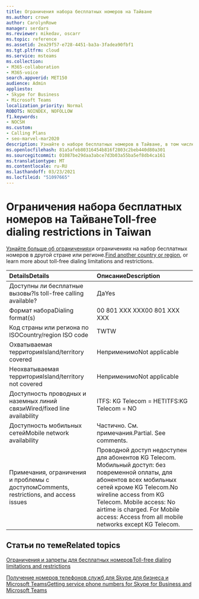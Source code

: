 ```yaml
---
title: Ограничения набора бесплатных номеров на Тайване
ms.author: crowe
author: CarolynRowe
manager: serdars
ms.reviewer: mikedav, oscarr
ms.topic: reference
ms.assetid: 2ea29f57-e728-4451-ba3a-3fadea90fbf1
ms.tgt.pltfrm: cloud
ms.service: msteams
ms.collection:
- M365-collaboration
- M365-voice
search.appverid: MET150
audience: Admin
appliesto:
- Skype for Business
- Microsoft Teams
localization_priority: Normal
ROBOTS: NOINDEX, NOFOLLOW
f1.keywords:
- NOCSH
ms.custom:
- Calling Plans
- seo-marvel-mar2020
description: Узнайте о наборе бесплатных номеров в Тайване, в том числе о доступности, доступности с использованием проводных и фиксированных телефонных подключений и мобильных сетевых номерах, а также об ограничениях.
ms.openlocfilehash: 81a5afeb80316454b816f2803c2beb440d80a301
ms.sourcegitcommit: 01087be29daa3abce7d3b03a55ba5ef8db4ca161
ms.translationtype: MT
ms.contentlocale: ru-RU
ms.lasthandoff: 03/23/2021
ms.locfileid: "51097665"
---
```

# <a name="toll-free-dialing-restrictions-in-taiwan"></a><span data-ttu-id="1854f-103">Ограничения набора бесплатных номеров на Тайване</span><span class="sxs-lookup"><span data-stu-id="1854f-103">Toll-free dialing restrictions in Taiwan</span></span>

<span data-ttu-id="1854f-104">[Узнайте больше об ограничениях](../toll-free-dialing-limitations-and-restrictions.md)и ограничениях на набор бесплатных номеров в другой стране или регионе.</span><span class="sxs-lookup"><span data-stu-id="1854f-104">[Find another country or region](../toll-free-dialing-limitations-and-restrictions.md), or learn more about toll-free dialing limitations and restrictions.</span></span>


|<span data-ttu-id="1854f-105">**Details**</span><span class="sxs-lookup"><span data-stu-id="1854f-105">**Details**</span></span>|<span data-ttu-id="1854f-106">**Описание**</span><span class="sxs-lookup"><span data-stu-id="1854f-106">**Description**</span></span>|
|:-----|:-----|
|<span data-ttu-id="1854f-107">Доступны ли бесплатные вызовы?</span><span class="sxs-lookup"><span data-stu-id="1854f-107">Is toll-free calling available?</span></span>  <br/> |<span data-ttu-id="1854f-108">Да</span><span class="sxs-lookup"><span data-stu-id="1854f-108">Yes</span></span>  <br/> |
|<span data-ttu-id="1854f-109">Формат набора</span><span class="sxs-lookup"><span data-stu-id="1854f-109">Dialing format(s)</span></span>  <br/> |<span data-ttu-id="1854f-110">00 801 XXX XXX</span><span class="sxs-lookup"><span data-stu-id="1854f-110">00 801 XXX XXX</span></span>  <br/> |
|<span data-ttu-id="1854f-111">Код страны или региона по ISO</span><span class="sxs-lookup"><span data-stu-id="1854f-111">Country/region ISO code</span></span>  <br/> |<span data-ttu-id="1854f-112">TW</span><span class="sxs-lookup"><span data-stu-id="1854f-112">TW</span></span>  <br/> |
|<span data-ttu-id="1854f-113">Охватываемая территория</span><span class="sxs-lookup"><span data-stu-id="1854f-113">Island/territory covered</span></span>  <br/> |<span data-ttu-id="1854f-114">Неприменимо</span><span class="sxs-lookup"><span data-stu-id="1854f-114">Not applicable</span></span>  <br/> |
|<span data-ttu-id="1854f-115">Неохватываемая территория</span><span class="sxs-lookup"><span data-stu-id="1854f-115">Island/territory not covered</span></span>  <br/> |<span data-ttu-id="1854f-116">Неприменимо</span><span class="sxs-lookup"><span data-stu-id="1854f-116">Not applicable</span></span>  <br/> |
|<span data-ttu-id="1854f-117">Доступность проводных и наземных линий связи</span><span class="sxs-lookup"><span data-stu-id="1854f-117">Wired/fixed line availability</span></span>  <br/> | <span data-ttu-id="1854f-118">ITFS: KG Telecom = НЕТ</span><span class="sxs-lookup"><span data-stu-id="1854f-118">ITFS:KG Telecom = NO</span></span> <br/> |
|<span data-ttu-id="1854f-119">Доступность мобильных сетей</span><span class="sxs-lookup"><span data-stu-id="1854f-119">Mobile network availability</span></span>  <br/> |<span data-ttu-id="1854f-p101">Частично. См. примечания.</span><span class="sxs-lookup"><span data-stu-id="1854f-p101">Partial. See comments.</span></span>  <br/> |
|<span data-ttu-id="1854f-122">Примечания, ограничения и проблемы с доступом</span><span class="sxs-lookup"><span data-stu-id="1854f-122">Comments, restrictions, and access issues</span></span>  <br/> |<span data-ttu-id="1854f-p102">Проводной доступ недоступен для абонентов KG Telecom. Мобильный доступ: без повременной оплаты, для абонентов всех мобильных сетей кроме KG Telecom.</span><span class="sxs-lookup"><span data-stu-id="1854f-p102">No wireline access from KG Telecom. Mobile access: No airtime is charged. For Mobile access: Access from all mobile networks except KG Telecom.</span></span>  <br/> |
   
## <a name="related-topics"></a><span data-ttu-id="1854f-126">Статьи по теме</span><span class="sxs-lookup"><span data-stu-id="1854f-126">Related topics</span></span>

[<span data-ttu-id="1854f-127">Ограничения и запреты для бесплатных номеров</span><span class="sxs-lookup"><span data-stu-id="1854f-127">Toll-free dialing limitations and restrictions</span></span>](../toll-free-dialing-limitations-and-restrictions.md)

[<span data-ttu-id="1854f-128">Получение номеров телефонов служб для Skype для бизнеса и Microsoft Teams</span><span class="sxs-lookup"><span data-stu-id="1854f-128">Getting service phone numbers for Skype for Business and Microsoft Teams</span></span>](../getting-service-phone-numbers.md)

  
